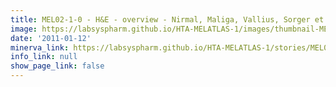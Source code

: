 ```yaml
---
title: MEL02-1-0 - H&E - overview - Nirmal, Maliga, Vallius, Sorger et al., 2021
image: https://labsyspharm.github.io/HTA-MELATLAS-1/images/thumbnail-MEL02-1-0-he-overview.jpg
date: '2011-01-12'
minerva_link: https://labsyspharm.github.io/HTA-MELATLAS-1/stories/MEL02-1-0-he-overview.html
info_link: null
show_page_link: false
---
```

